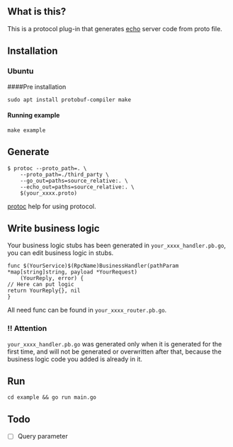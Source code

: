 ## What is this?
This is a protocol plug-in that generates [echo](https://github.com/labstack/echo) server code 
from proto file.
## Installation
### Ubuntu
####Pre installation
```
sudo apt install protobuf-compiler make
```

#### Running example
```
make example
```
## Generate
```
$ protoc --proto_path=. \
    --proto_path=./third_party \
    --go_out=paths=source_relative:. \
    --echo_out=paths=source_relative:. \
    $(your_xxxx.proto)
```
[protoc](https://github.com/protocolbuffers/protobuf) help for using protocol.
## Write business logic
Your business logic stubs has been generated in `your_xxxx_handler.pb.go`, 
you can edit business logic in stubs.
```
func $(YourService)$(RpcName)BusinessHandler(pathParam *map[string]string, payload *YourRequest) 
    (YourReply, error) {
// Here can put logic
return YourReply{}, nil
}
```
All need func can be found in `your_xxxx_router.pb.go`.

### :bangbang: Attention

`your_xxxx_handler.pb.go` was generated only when it is generated for the first time, and will not be 
generated or overwritten after that, because the business logic code you added is already in it.
## Run
``` 
cd example && go run main.go
```
## Todo
- [ ] Query parameter